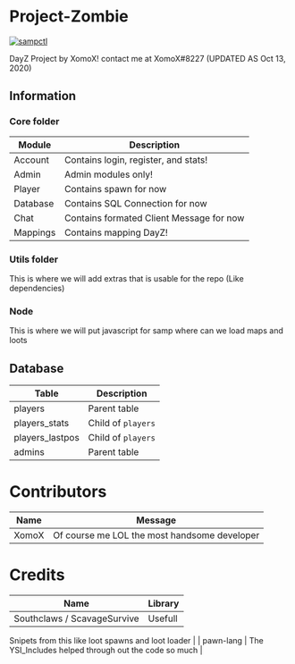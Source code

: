 # Project-Zombie

[![sampctl](https://img.shields.io/badge/sampctl-Project--Zombie-2f2f2f.svg?style=for-the-badge)](https://github.com/CnRXomoX/Project-Zombie)

DayZ Project by XomoX! contact me at XomoX#8227 (UPDATED AS Oct 13, 2020)

## Information

### Core folder
| Module |           Description              |
|--------|------------------------------------|
| Account|Contains login, register, and stats!|
|  Admin |Admin modules only!                 |
| Player |Contains spawn for now              |
|Database|Contains SQL Connection for now     |
|  Chat  |Contains formated Client Message for now|
|Mappings|Contains mapping DayZ!              |

### Utils folder
This is where we will add extras that is usable for the repo (Like dependencies)

### Node
This is where we will put javascript for samp where can we load maps and loots

## Database

| Table |           Description              |
|-------|------------------------------------|
|players|Parent table                        |
|players_stats| Child of `players`           |
|players_lastpos| Child of `players`         |
| admins|Parent table                        |

# Contributors

| Name |           Message                |
|------|----------------------------------|
|XomoX |Of course me LOL the most handsome developer|

# Credits
| Name |           Library                |
|------|----------------------------------|
| Southclaws / ScavageSurvive | Usefull
Snipets from this like loot spawns and
loot loader                               |
| pawn-lang | The YSI_Includes helped through
out the code so much                      |